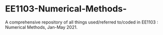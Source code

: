 # EE1103-Numerical-Methods-
A comprehensive repository of all things used/referred to/coded in EE1103 : Numerical Methods, Jan-May 2021. 

